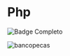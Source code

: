 # Php
![Badge Completo](https://img.shields.io/static/v1?label=STATUS&message=%20COMPLETO&color=GREEN&style=for-the-badge)

![bancopecas](https://user-images.githubusercontent.com/89768557/211252338-2b561351-add3-405c-ad51-7d15cabf86b5.gif)
